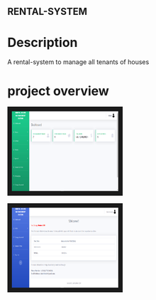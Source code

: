 ## RENTAL-SYSTEM

# Description

A rental-system to manage all tenants of houses

# project overview
<a target="_blank"><img src="./ADMIN dashboard.png"
alt="admin-dashboard" width="240" height="180" border="10" /></a>

<a target="_blank"><img src="./User dashboard.png"
alt="user-dashboard" width="240" height="180" border="10" /></a>


